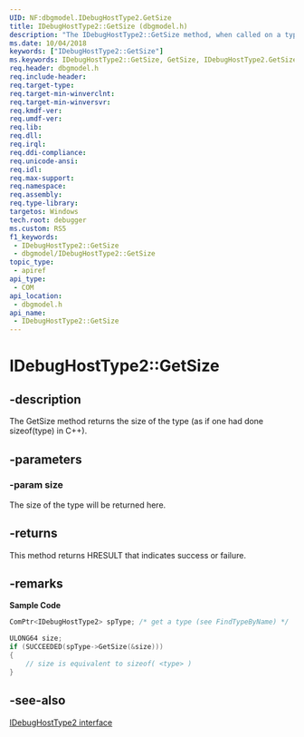 ```yaml
---
UID: NF:dbgmodel.IDebugHostType2.GetSize
title: IDebugHostType2::GetSize (dbgmodel.h)
description: "The IDebugHostType2::GetSize method, when called on a type, gets the size of the type. This method is equivalent to sizeof(type) in C++."
ms.date: 10/04/2018
keywords: ["IDebugHostType2::GetSize"]
ms.keywords: IDebugHostType2::GetSize, GetSize, IDebugHostType2.GetSize, IDebugHostType2::GetSize, IDebugHostType2.GetSize
req.header: dbgmodel.h
req.include-header: 
req.target-type: 
req.target-min-winverclnt: 
req.target-min-winversvr: 
req.kmdf-ver: 
req.umdf-ver: 
req.lib: 
req.dll: 
req.irql: 
req.ddi-compliance: 
req.unicode-ansi: 
req.idl: 
req.max-support: 
req.namespace: 
req.assembly: 
req.type-library: 
targetos: Windows
tech.root: debugger
ms.custom: RS5
f1_keywords:
 - IDebugHostType2::GetSize
 - dbgmodel/IDebugHostType2::GetSize
topic_type:
 - apiref
api_type:
 - COM
api_location:
 - dbgmodel.h
api_name:
 - IDebugHostType2::GetSize
---
```


# IDebugHostType2::GetSize


## -description

The GetSize method returns the size of the type (as if one had done sizeof(type) in C++).

## -parameters

### -param size

The size of the type will be returned here.

## -returns

This method returns HRESULT that indicates success or failure.

## -remarks

**Sample Code**

```cpp
ComPtr<IDebugHostType2> spType; /* get a type (see FindTypeByName) */

ULONG64 size;
if (SUCCEEDED(spType->GetSize(&size)))
{
    // size is equivalent to sizeof( <type> )
}
```

## -see-also

[IDebugHostType2 interface](nn-dbgmodel-idebughosttype2.md)

